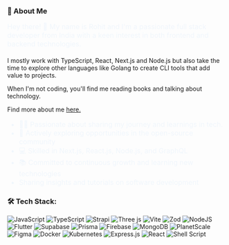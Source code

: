 
### 🚀 About Me

<p style="color:#f0f6fc;font-size:16px;margin-bottom:20px">
  Hey there! 👋 My name is Rohit and I'm a passionate full stack developer from India with a keen interest in both frontend and backend technologies.

I mostly work with TypeScript, React, Next.js and Node.js but also take the time to explore other languages like  Golang to create CLI tools that add value to projects.

When I'm not coding, you'll find me reading books and talking about technology.

Find more about me <a href="https://ro-rohit.github.io/" alt="here.">here.<a>
</p>


<ul style="color:#f0f6fc;font-size:16px; margin-bottom:20px; ">
  <li>👨‍💻 Passionate about sharing my journey and learnings in tech.</li>
  <li>🌱 Actively exploring opportunities in the open-source community</li>
  <li>💻 Skilled in Next.js, React.js, Node.js, and GraphQL</li>
  <li>📚 Committed to continuous growth and learning new technologies</li>
  <li>Sharing insights and tutorials on software development</li>
</ul>

### 🛠 Tech Stack:

![JavaScript](https://img.shields.io/badge/javascript-%23323330.svg?style=flat-square&logo=javascript&logoColor=%23F7DF1E) ![TypeScript](https://img.shields.io/badge/typescript-%23007ACC.svg?style=flat-square&logo=typescript&logoColor=white) ![Strapi](https://img.shields.io/badge/strapi-%232E7EEA.svg?style=flat-square&logo=strapi&logoColor=white) ![Three js](https://img.shields.io/badge/threejs-black?style=flat-square&logo=three.js&logoColor=white) ![Vite](https://img.shields.io/badge/vite-%23646CFF.svg?style=flat-square&logo=vite&logoColor=white) ![Zod](https://img.shields.io/badge/zod-%233068b7.svg?style=flat-square&logo=zod&logoColor=white) ![NodeJS](https://img.shields.io/badge/node.js-6DA55F?style=flat-square&logo=node.js&logoColor=white) ![Flutter](https://img.shields.io/badge/Flutter-%2302569B.svg?style=flat-square&logo=Flutter&logoColor=white) ![Supabase](https://img.shields.io/badge/Supabase-3ECF8E?style=flat-square&logo=supabase&logoColor=white) ![Prisma](https://img.shields.io/badge/Prisma-3982CE?style=flat-square&logo=Prisma&logoColor=white) ![Firebase](https://img.shields.io/badge/firebase-a08021?style=flat-square&logo=firebase&logoColor=ffcd34) ![MongoDB](https://img.shields.io/badge/MongoDB-%234ea94b.svg?style=flat-square&logo=mongodb&logoColor=white) ![PlanetScale](https://img.shields.io/badge/planetscale-%23000000.svg?style=flat-square&logo=planetscale&logoColor=white) ![Figma](https://img.shields.io/badge/figma-%23F24E1E.svg?style=flat-square&logo=figma&logoColor=white) ![Docker](https://img.shields.io/badge/docker-%230db7ed.svg?style=flat-square&logo=docker&logoColor=white) ![Kubernetes](https://img.shields.io/badge/kubernetes-%23326ce5.svg?style=flat-square&logo=kubernetes&logoColor=white) ![Express.js](https://img.shields.io/badge/express.js-%23404d59.svg?style=flat-square&logo=express&logoColor=%2361DAFB) ![React](https://img.shields.io/badge/react-%2320232a.svg?style=flat-square&logo=react&logoColor=%2361DAFB) ![Shell Script](https://img.shields.io/badge/shell_script-%23121011.svg?style=flat-square&logo=gnu-bash&logoColor=white)
